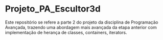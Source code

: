 # Projeto_PA_Escultor3d
Este repositório se refere a parte 2 do projeto da disciplina de Programação Avançada, trazendo uma abordagem mais avançada da etapa anterior com implementação de herança de classes, containers, iterators. 

